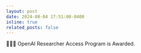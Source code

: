 ```yaml
---
layout: post
date: 2024-08-04 17:51:00-0400 
inline: true
related_posts: false
---
```


:tada::tada::tada: OpenAI Researcher Access Program is Awarded. 